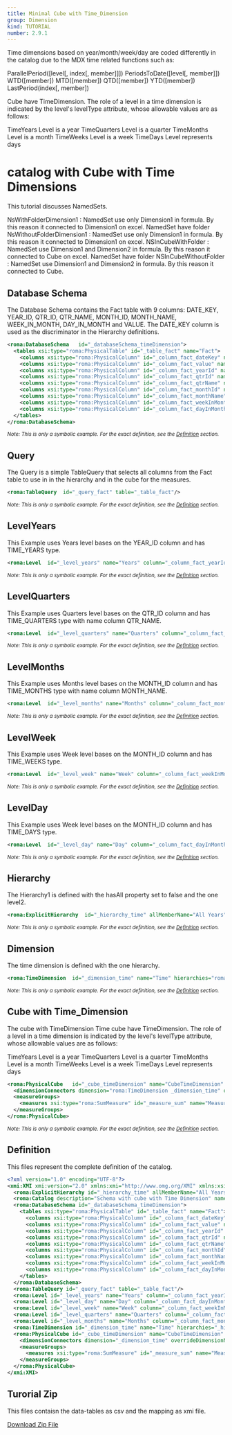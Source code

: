 ```yaml
---
title: Minimal Cube with Time_Dimension
group: Dimension
kind: TUTORIAL
number: 2.9.1
---
```

Time dimensions based on year/month/week/day are coded differently in the catalog due to the MDX time related functions such as:

ParallelPeriod([level[, index[, member]]])
PeriodsToDate([level[, member]])
WTD([member])
MTD([member])
QTD([member])
YTD([member])
LastPeriod(index[, member])

Cube have TimeDimension. The role of a level in a time dimension is indicated by the level's levelType attribute, whose allowable values are as follows:

TimeYears   Level is a year
TimeQuarters    Level is a quarter
TimeMonths  Level is a month
TimeWeeks   Level is a week
TimeDays    Level represents days


# catalog with Cube with Time Dimensions

This tutorial discusses NamedSets.

NsWithFolderDimension1    : NamedSet use only Dimension1 in formula. By this reason it connected to Dimension1 on excel. NamedSet have folder
NsWithoutFolderDimension1 : NamedSet use only Dimension1 in formula. By this reason it connected to Dimension1 on excel.
NSInCubeWithFolder        : NamedSet use Dimension1 and Dimension2 in formula. By this reason it connected to Cube on excel. NamedSet have folder
NSInCubeWithoutFolder     : NamedSet use Dimension1 and Dimension2 in formula. By this reason it connected to Cube.


## Database Schema

The Database Schema contains the Fact table with 9 columns: DATE_KEY, YEAR_ID, QTR_ID, QTR_NAME, MONTH_ID, MONTH_NAME, WEEK_IN_MONTH, DAY_IN_MONTH and VALUE.
The DATE_KEY column is used as the discriminator in the Hierarchy definitions.


```xml
<roma:DatabaseSchema   id="_databaseSchema_timeDimension">
  <tables xsi:type="roma:PhysicalTable" id="_table_fact" name="Fact">
    <columns xsi:type="roma:PhysicalColumn" id="_column_fact_dateKey" name="DATE_KEY" type="Timestamp"/>
    <columns xsi:type="roma:PhysicalColumn" id="_column_fact_value" name="VALUE" type="Integer"/>
    <columns xsi:type="roma:PhysicalColumn" id="_column_fact_yearId" name="YEAR_ID" type="Integer"/>
    <columns xsi:type="roma:PhysicalColumn" id="_column_fact_qtrId" name="QTR_ID"/>
    <columns xsi:type="roma:PhysicalColumn" id="_column_fact_qtrName" name="QTR_NAME"/>
    <columns xsi:type="roma:PhysicalColumn" id="_column_fact_monthId" name="MONTH_ID"/>
    <columns xsi:type="roma:PhysicalColumn" id="_column_fact_monthName" name="MONTH_NAME"/>
    <columns xsi:type="roma:PhysicalColumn" id="_column_fact_weekInMonth" name="WEEK_IN_MONTH" type="Integer"/>
    <columns xsi:type="roma:PhysicalColumn" id="_column_fact_dayInMonth" name="DAY_IN_MONTH" type="Integer"/>
  </tables>
</roma:DatabaseSchema>

```
*<small>Note: This is only a symbolic example. For the exact definition, see the [Definition](#definition) section.</small>*
## Query

The Query is a simple TableQuery that selects all columns from the Fact table to use in in the hierarchy and in the cube for the measures.


```xml
<roma:TableQuery  id="_query_fact" table="_table_fact"/>

```
*<small>Note: This is only a symbolic example. For the exact definition, see the [Definition](#definition) section.</small>*
## LevelYears

This Example uses Years level bases on the YEAR_ID column and has TIME_YEARS type.


```xml
<roma:Level  id="_level_years" name="Years" column="_column_fact_yearId" type="TimeYears" uniqueMembers="true"/>

```
*<small>Note: This is only a symbolic example. For the exact definition, see the [Definition](#definition) section.</small>*
## LevelQuarters

This Example uses Quarters level bases on the QTR_ID column and has TIME_QUARTERS type with name column QTR_NAME.


```xml
<roma:Level  id="_level_quarters" name="Quarters" column="_column_fact_qtrName" type="TimeQuarters" ordinalColumn="roma:PhysicalColumn _column_fact_qtrId"/>

```
*<small>Note: This is only a symbolic example. For the exact definition, see the [Definition](#definition) section.</small>*
## LevelMonths

This Example uses Months level bases on the MONTH_ID column and has TIME_MONTHS type with name column MONTH_NAME.


```xml
<roma:Level  id="_level_months" name="Months" column="_column_fact_monthName" type="TimeMonths" ordinalColumn="roma:PhysicalColumn _column_fact_monthId"/>

```
*<small>Note: This is only a symbolic example. For the exact definition, see the [Definition](#definition) section.</small>*
## LevelWeek

This Example uses Week level bases on the MONTH_ID column and has TIME_WEEKS type.


```xml
<roma:Level  id="_level_week" name="Week" column="_column_fact_weekInMonth" type="TimeWeeks"/>

```
*<small>Note: This is only a symbolic example. For the exact definition, see the [Definition](#definition) section.</small>*
## LevelDay

This Example uses Week level bases on the MONTH_ID column and has TIME_DAYS type.


```xml
<roma:Level  id="_level_day" name="Day" column="_column_fact_dayInMonth" type="TimeDays"/>

```
*<small>Note: This is only a symbolic example. For the exact definition, see the [Definition](#definition) section.</small>*
## Hierarchy

The Hierarchy1 is defined with the hasAll property set to false and the one level2.


```xml
<roma:ExplicitHierarchy  id="_hierarchy_time" allMemberName="All Years" primaryKey="_column_fact_dateKey" query="_query_fact" levels="_level_years _level_quarters _level_months _level_week _level_day"/>

```
*<small>Note: This is only a symbolic example. For the exact definition, see the [Definition](#definition) section.</small>*
## Dimension

The time dimension is defined with the one hierarchy.


```xml
<roma:TimeDimension  id="_dimension_time" name="Time" hierarchies="roma:ExplicitHierarchy _hierarchy_time"/>

```
*<small>Note: This is only a symbolic example. For the exact definition, see the [Definition](#definition) section.</small>*
## Cube with Time_Dimension

The cube with TimeDimension
Time cube have TimeDimension. The role of a level in a time dimension is indicated by the level's levelType attribute, whose allowable values are as follows:

TimeYears   Level is a year
TimeQuarters    Level is a quarter
TimeMonths  Level is a month
TimeWeeks   Level is a week
TimeDays    Level represents days


```xml
<roma:PhysicalCube   id="_cube_timeDimension" name="CubeTimeDimension" query="_query_fact">
  <dimensionConnectors dimension="roma:TimeDimension _dimension_time" overrideDimensionName="Time" id="_dimensionConnector_time"/>
  <measureGroups>
    <measures xsi:type="roma:SumMeasure" id="_measure_sum" name="Measure-Sum" column="_column_fact_value"/>
  </measureGroups>
</roma:PhysicalCube>

```
*<small>Note: This is only a symbolic example. For the exact definition, see the [Definition](#definition) section.</small>*

## Definition

This files represent the complete definition of the catalog.

```xml
<?xml version="1.0" encoding="UTF-8"?>
<xmi:XMI xmi:version="2.0" xmlns:xmi="http://www.omg.org/XMI" xmlns:xsi="http://www.w3.org/2001/XMLSchema-instance" xmlns:roma="https://www.daanse.org/spec/org.eclipse.daanse.rolap.mapping">
  <roma:ExplicitHierarchy id="_hierarchy_time" allMemberName="All Years" primaryKey="_column_fact_dateKey" query="_query_fact" levels="_level_years _level_quarters _level_months _level_week _level_day"/>
  <roma:Catalog description="Schema with cube with Time Dimension" name="Minimal Cube with Time_Dimension" cubes="_cube_timeDimension" dbschemas="_databaseSchema_timeDimension"/>
  <roma:DatabaseSchema id="_databaseSchema_timeDimension">
    <tables xsi:type="roma:PhysicalTable" id="_table_fact" name="Fact">
      <columns xsi:type="roma:PhysicalColumn" id="_column_fact_dateKey" name="DATE_KEY" type="Timestamp"/>
      <columns xsi:type="roma:PhysicalColumn" id="_column_fact_value" name="VALUE" type="Integer"/>
      <columns xsi:type="roma:PhysicalColumn" id="_column_fact_yearId" name="YEAR_ID" type="Integer"/>
      <columns xsi:type="roma:PhysicalColumn" id="_column_fact_qtrId" name="QTR_ID"/>
      <columns xsi:type="roma:PhysicalColumn" id="_column_fact_qtrName" name="QTR_NAME"/>
      <columns xsi:type="roma:PhysicalColumn" id="_column_fact_monthId" name="MONTH_ID"/>
      <columns xsi:type="roma:PhysicalColumn" id="_column_fact_monthName" name="MONTH_NAME"/>
      <columns xsi:type="roma:PhysicalColumn" id="_column_fact_weekInMonth" name="WEEK_IN_MONTH" type="Integer"/>
      <columns xsi:type="roma:PhysicalColumn" id="_column_fact_dayInMonth" name="DAY_IN_MONTH" type="Integer"/>
    </tables>
  </roma:DatabaseSchema>
  <roma:TableQuery id="_query_fact" table="_table_fact"/>
  <roma:Level id="_level_years" name="Years" column="_column_fact_yearId" type="TimeYears" uniqueMembers="true"/>
  <roma:Level id="_level_day" name="Day" column="_column_fact_dayInMonth" type="TimeDays"/>
  <roma:Level id="_level_week" name="Week" column="_column_fact_weekInMonth" type="TimeWeeks"/>
  <roma:Level id="_level_quarters" name="Quarters" column="_column_fact_qtrName" type="TimeQuarters" ordinalColumn="_column_fact_qtrId"/>
  <roma:Level id="_level_months" name="Months" column="_column_fact_monthName" type="TimeMonths" ordinalColumn="_column_fact_monthId"/>
  <roma:TimeDimension id="_dimension_time" name="Time" hierarchies="_hierarchy_time"/>
  <roma:PhysicalCube id="_cube_timeDimension" name="CubeTimeDimension" query="_query_fact">
    <dimensionConnectors dimension="_dimension_time" overrideDimensionName="Time" id="_dimensionConnector_time"/>
    <measureGroups>
      <measures xsi:type="roma:SumMeasure" id="_measure_sum" name="Measure-Sum" column="_column_fact_value"/>
    </measureGroups>
  </roma:PhysicalCube>
</xmi:XMI>

```



## Turorial Zip
This files contaisn the data-tables as csv and the mapping as xmi file.

<a href="./zip/tutorial.dimension.timedimension.zip" download>Download Zip File</a>

